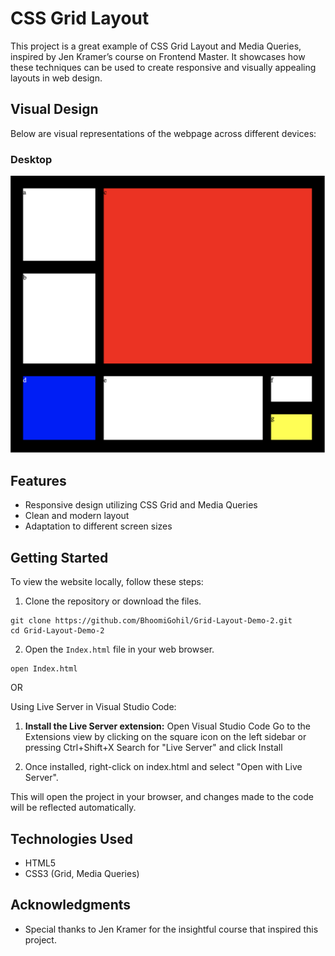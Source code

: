 # CSS Grid Layout

This project is a great example of CSS Grid Layout and Media Queries, inspired by Jen Kramer’s course on Frontend Master. It showcases how these techniques can be used to create responsive and visually appealing layouts in web design.

## Visual Design

Below are visual representations of the webpage across different devices:

### Desktop

![Desktop View](desktop.png)

## Features

- Responsive design utilizing CSS Grid and Media Queries
- Clean and modern layout
- Adaptation to different screen sizes

## Getting Started

To view the website locally, follow these steps:

1. Clone the repository or download the files.

```
git clone https://github.com/BhoomiGohil/Grid-Layout-Demo-2.git
cd Grid-Layout-Demo-2
```

2. Open the `Index.html` file in your web browser.

```
open Index.html
```

OR

Using Live Server in Visual Studio Code:

1. **Install the Live Server extension:**
   Open Visual Studio Code Go to the Extensions view by clicking on the square icon on the left sidebar or pressing Ctrl+Shift+X Search for "Live Server" and click Install

2. Once installed, right-click on index.html and select "Open with Live Server".

This will open the project in your browser, and changes made to the code will be reflected automatically.

## Technologies Used

- HTML5
- CSS3 (Grid, Media Queries)

## Acknowledgments

- Special thanks to Jen Kramer for the insightful course that inspired this project.
